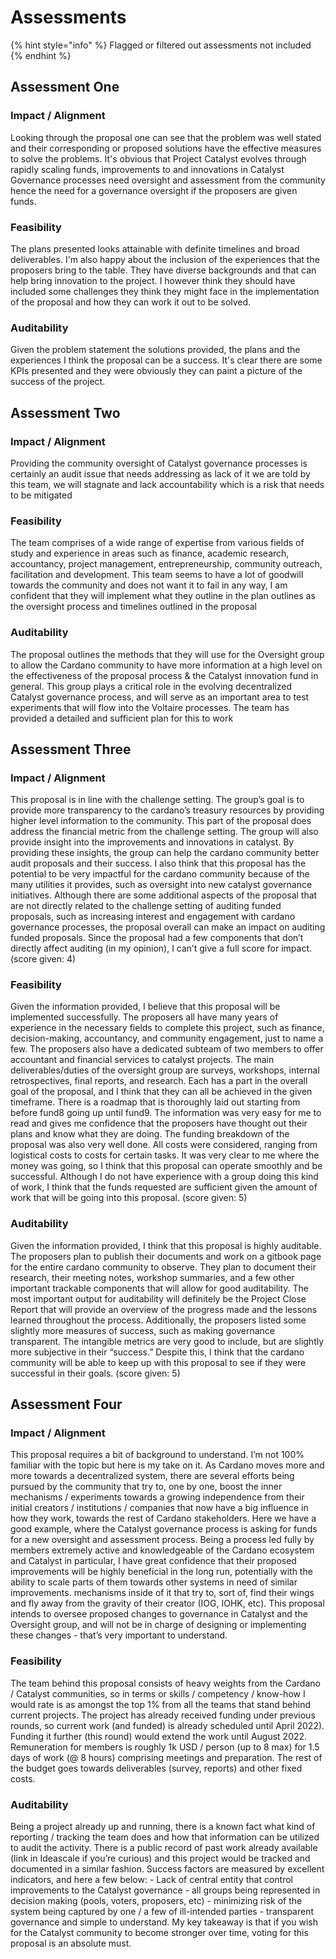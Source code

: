 # Assessments

{% hint style="info" %}
Flagged or filtered out assessments not included
{% endhint %}

## Assessment One

### Impact / Alignment

Looking through the proposal one can see that the problem was well stated and their corresponding or proposed solutions have the effective measures to solve the problems. It's obvious that Project Catalyst evolves through rapidly scaling funds, improvements to and innovations in Catalyst Governance processes need oversight and assessment from the community hence the need for a governance oversight if the proposers are given funds.

### Feasibility

The plans presented looks attainable with definite timelines and broad deliverables. I'm also happy about the inclusion of the experiences that the proposers bring to the table. They have diverse backgrounds and that can help bring innovation to the project. I however think they should have included some challenges they think they might face in the implementation of the proposal and how they can work it out to be solved.

### Auditability

Given the problem statement the solutions provided, the plans and the experiences I think the proposal can be a success. It's clear there are some KPIs presented and they were obviously they can paint a picture of the success of the project.

## Assessment Two

### Impact / Alignment

Providing the community oversight of Catalyst governance processes is certainly an audit issue that needs addressing as lack of it we are told by this team, we will stagnate and lack accountability which is a risk that needs to be mitigated

### Feasibility

The team comprises of a wide range of expertise from various fields of study and experience in areas such as finance, academic research, accountancy, project management, entrepreneurship, community outreach, facilitation and development. This team seems to have a lot of goodwill towards the community and does not want it to fail in any way, I am confident that they will implement what they outline in the plan outlines as the oversight process and timelines outlined in the proposal

### Auditability

The proposal outlines the methods that they will use for the Oversight group to allow the Cardano community to have more information at a high level on the effectiveness of the proposal process & the Catalyst innovation fund in general. This group plays a critical role in the evolving decentralized Catalyst governance process, and will serve as an important area to test experiments that will flow into the Voltaire processes. The team has provided a detailed and sufficient plan for this to work

## Assessment Three

### Impact / Alignment

This proposal is in line with the challenge setting. The group’s goal is to provide more transparency to the cardano’s treasury resources by providing higher level information to the community. This part of the proposal does address the financial metric from the challenge setting. The group will also provide insight into the improvements and innovations in catalyst. By providing these insights, the group can help the cardano community better audit proposals and their success. I also think that this proposal has the potential to be very impactful for the cardano community because of the many utilities it provides, such as oversight into new catalyst governance initiatives. Although there are some additional aspects of the proposal that are not directly related to the challenge setting of auditing funded proposals, such as increasing interest and engagement with cardano governance processes, the proposal overall can make an impact on auditing funded proposals. Since the proposal had a few components that don’t directly affect auditing (in my opinion), I can’t give a full score for impact. (score given: 4)

### Feasibility

Given the information provided, I believe that this proposal will be implemented successfully. The proposers all have many years of experience in the necessary fields to complete this project, such as finance, decision-making, accountancy, and community engagement, just to name a few. The proposers also have a dedicated subteam of two members to offer accountant and financial services to catalyst projects. The main deliverables/duties of the oversight group are surveys, workshops, internal retrospectives, final reports, and research. Each has a part in the overall goal of the proposal, and I think that they can all be achieved in the given timeframe. There is a roadmap that is thoroughly laid out starting from before fund8 going up until fund9. The information was very easy for me to read and gives me confidence that the proposers have thought out their plans and know what they are doing. The funding breakdown of the proposal was also very well done. All costs were considered, ranging from logistical costs to costs for certain tasks. It was very clear to me where the money was going, so I think that this proposal can operate smoothly and be successful. Although I do not have experience with a group doing this kind of work, I think that the funds requested are sufficient given the amount of work that will be going into this proposal. (score given: 5)

### Auditability

Given the information provided, I think that this proposal is highly auditable. The proposers plan to publish their documents and work on a gitbook page for the entire cardano community to observe. They plan to document their research, their meeting notes, workshop summaries, and a few other important trackable components that will allow for good auditability. The most important output for auditability will definitely be the Project Close Report that will provide an overview of the progress made and the lessons learned throughout the process. Additionally, the proposers listed some slightly more measures of success, such as making governance transparent. The intangible metrics are very good to include, but are slightly more subjective in their “success.” Despite this, I think that the cardano community will be able to keep up with this proposal to see if they were successful in their goals. (score given: 5)

## Assessment Four

### Impact / Alignment

This proposal requires a bit of background to understand. I’m not 100% familiar with the topic but here is my take on it. As Cardano moves more and more towards a decentralized system, there are several efforts being pursued by the community that try to, one by one, boost the inner mechanisms / experiments towards a growing independence from their initial creators / institutions / companies that now have a big influence in how they work, towards the rest of Cardano stakeholders. Here we have a good example, where the Catalyst governance process is asking for funds for a new oversight and assessment process. Being a process led fully by members extremely active and knowledgeable of the Cardano ecosystem and Catalyst in particular, I have great confidence that their proposed improvements will be highly beneficial in the long run, potentially with the ability to scale parts of them towards other systems in need of similar improvements. mechanisms inside of it that try to, sort of, find their wings and fly away from the gravity of their creator (IOG, IOHK, etc). This proposal intends to oversee proposed changes to governance in Catalyst and the Oversight group, and will not be in charge of designing or implementing these changes - that’s very important to understand.

### Feasibility

The team behind this proposal consists of heavy weights from the Cardano / Catalyst communities, so in terms or skills / competency / know-how I would rate is as amongst the top 1% from all the teams that stand behind current projects. The project has already received funding under previous rounds, so current work (and funded) is already scheduled until April 2022). Funding it further (this round) would extend the work until August 2022. Remuneration for members is roughly 1k USD / person (up to 8 max) for 1.5 days of work (@ 8 hours) comprising meetings and preparation. The rest of the budget goes towards deliverables (survey, reports) and other fixed costs.

### Auditability

Being a project already up and running, there is a known fact what kind of reporting / tracking the team does and how that information can be utilized to audit the activity. There is a public record of past work already available (link in Ideascale if you’re curious) and this project would be tracked and documented in a similar fashion. Success factors are measured by excellent indicators, and here a few below: - Lack of central entity that control improvements to the Catalyst governance - all groups being represented in decision making (pools, voters, proposers, etc) - minimizing risk of the system being captured by one / a few of ill-intended parties - transparent governance and simple to understand. My key takeaway is that if you wish for the Catalyst community to become stronger over time, voting for this proposal is an absolute must.
